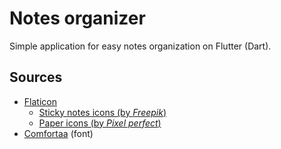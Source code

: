 # Notes organizer

Simple application for easy notes organization on Flutter (Dart).

## Sources
* [Flaticon](https://www.flaticon.com/)
  * [Sticky notes icons (by *Freepik*)](https://www.flaticon.com/free-icon/sticky-notes_3209265)
  * [Paper icons (by *Pixel perfect*)](https://www.flaticon.com/free-icon/post-it_889669)
* [Comfortaa](https://fonts.google.com/specimen/Comfortaa) (font)
